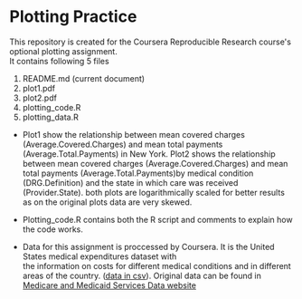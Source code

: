 # Plotting Practice

This repository is created for the Coursera Reproducible Research course's optional plotting assignment.  
It contains following 5 files
1. README.md (current document)
1. plot1.pdf 
2. plot2.pdf 
3. plotting_code.R 
4. plotting_data.R

* Plot1 show the relationship between mean covered charges (Average.Covered.Charges) and mean total payments (Average.Total.Payments) in New York. Plot2 shows the relationship between mean covered charges (Average.Covered.Charges) and mean total payments (Average.Total.Payments)by medical condition (DRG.Definition) and the state in which care was received (Provider.State). both plots are logarithmically scaled for better results as on the original plots data are very skewed. 

* Plotting_code.R contains both the R script and comments to explain how the code works.

* Data for this assignment is proccessed by Coursera. It is the United States medical expenditures dataset with  
the information on costs for different medical conditions and in different areas of the country. ([data in csv](https://d18ky98rnyall9.cloudfront.net/_e143dff6e844c7af8da2a4e71d7c054d_payments.csv?Expires=1496275200&Signature=SN3Rp6y51WrOSi7~1fe6tDslRxcp~CKnfZMOpfRtqC5Kz~0vXD40vs6gec8oPWalj8je7pH0zoWIv9B8zCrNgSoRSRazlwzbZv5Hil-fHqXmkB8FkkoYSXMz8-mS-aYtNjCkvmdfrna28pTCpnmgY8hiUZ8N~NYYy9QmuH7F7fs_&Key-Pair-Id=APKAJLTNE6QMUY6HBC5A)). Original data can be found in [Medicare and Medicaid Services Data website](https://data.cms.gov/Medicare/Inpatient-Prospective-Payment-System-IPPS-Provider/97k6-zzx3)


